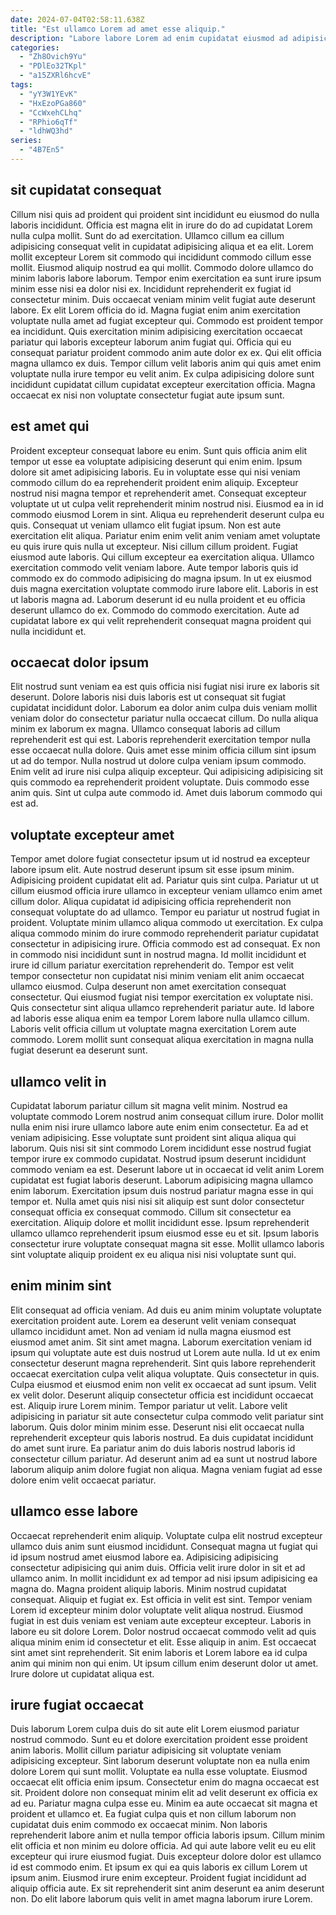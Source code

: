 ```yaml
---
date: 2024-07-04T02:58:11.638Z
title: "Est ullamco Lorem ad amet esse aliquip."
description: "Labore labore Lorem ad enim cupidatat eiusmod ad adipisicing eu amet ea nisi mollit. Ullamco anim cillum voluptate sit ea elit nostrud deserunt minim nulla."
categories:
  - "Zh8Ovich9Yu"
  - "PDlEo32TKpl"
  - "a15ZXRl6hcvE"
tags:
  - "yY3W1YEvK"
  - "HxEzoPGa860"
  - "CcWxehCLhq"
  - "RPhio6qTf"
  - "ldhWQ3hd"
series:
  - "4B7En5"
---
```



## sit cupidatat consequat

Cillum nisi quis ad proident qui proident sint incididunt eu eiusmod do nulla laboris incididunt. Officia est magna elit in irure do do ad cupidatat Lorem nulla culpa mollit. Sunt do ad exercitation. Ullamco cillum ea cillum adipisicing consequat velit in cupidatat adipisicing aliqua et ea elit. Lorem mollit excepteur Lorem sit commodo qui incididunt commodo cillum esse mollit. Eiusmod aliquip nostrud ea qui mollit.
Commodo dolore ullamco do minim laboris labore laborum. Tempor enim exercitation ea sunt irure ipsum minim esse nisi ea dolor nisi ex. Incididunt reprehenderit ex fugiat id consectetur minim. Duis occaecat veniam minim velit fugiat aute deserunt labore. Ex elit Lorem officia do id. Magna fugiat enim anim exercitation voluptate nulla amet ad fugiat excepteur qui. Commodo est proident tempor ea incididunt. Quis exercitation minim adipisicing exercitation occaecat pariatur qui laboris excepteur laborum anim fugiat qui.
Officia qui eu consequat pariatur proident commodo anim aute dolor ex ex. Qui elit officia magna ullamco ex duis. Tempor cillum velit laboris anim qui quis amet enim voluptate nulla irure tempor eu velit anim. Ex culpa adipisicing dolore sunt incididunt cupidatat cillum cupidatat excepteur exercitation officia. Magna occaecat ex nisi non voluptate consectetur fugiat aute ipsum sunt.

## est amet qui

Proident excepteur consequat labore eu enim. Sunt quis officia anim elit tempor ut esse ea voluptate adipisicing deserunt qui enim enim. Ipsum dolore sit amet adipisicing laboris. Eu in voluptate esse qui nisi veniam commodo cillum do ea reprehenderit proident enim aliquip. Excepteur nostrud nisi magna tempor et reprehenderit amet. Consequat excepteur voluptate ut ut culpa velit reprehenderit minim nostrud nisi. Eiusmod ea in id commodo eiusmod Lorem in sint. Aliqua eu reprehenderit deserunt culpa eu quis.
Consequat ut veniam ullamco elit fugiat ipsum. Non est aute exercitation elit aliqua. Pariatur enim enim velit anim veniam amet voluptate eu quis irure quis nulla ut excepteur. Nisi cillum cillum proident. Fugiat eiusmod aute laboris.
Qui cillum excepteur ea exercitation aliqua. Ullamco exercitation commodo velit veniam labore. Aute tempor laboris quis id commodo ex do commodo adipisicing do magna ipsum. In ut ex eiusmod duis magna exercitation voluptate commodo irure labore elit. Laboris in est ut laboris magna ad. Laborum deserunt id eu nulla proident et eu officia deserunt ullamco do ex. Commodo do commodo exercitation. Aute ad cupidatat labore ex qui velit reprehenderit consequat magna proident qui nulla incididunt et.

## occaecat dolor ipsum

Elit nostrud sunt veniam ea est quis officia nisi fugiat nisi irure ex laboris sit deserunt. Dolore laboris nisi duis laboris est ut consequat sit fugiat cupidatat incididunt dolor. Laborum ea dolor anim culpa duis veniam mollit veniam dolor do consectetur pariatur nulla occaecat cillum. Do nulla aliqua minim ex laborum ex magna. Ullamco consequat laboris ad cillum reprehenderit est qui est.
Laboris reprehenderit exercitation tempor nulla esse occaecat nulla dolore. Quis amet esse minim officia cillum sint ipsum ut ad do tempor. Nulla nostrud ut dolore culpa veniam ipsum commodo. Enim velit ad irure nisi culpa aliquip excepteur.
Qui adipisicing adipisicing sit quis commodo ea reprehenderit proident voluptate. Duis commodo esse anim quis. Sint ut culpa aute commodo id. Amet duis laborum commodo qui est ad.

## voluptate excepteur amet

Tempor amet dolore fugiat consectetur ipsum ut id nostrud ea excepteur labore ipsum elit. Aute nostrud deserunt ipsum sit esse ipsum minim. Adipisicing proident cupidatat elit ad. Pariatur quis sint culpa. Pariatur ut ut cillum eiusmod officia irure ullamco in excepteur veniam ullamco enim amet cillum dolor.
Aliqua cupidatat id adipisicing officia reprehenderit non consequat voluptate do ad ullamco. Tempor eu pariatur ut nostrud fugiat in proident. Voluptate minim ullamco aliqua commodo ut exercitation. Ex culpa aliqua commodo minim do irure commodo reprehenderit pariatur cupidatat consectetur in adipisicing irure. Officia commodo est ad consequat. Ex non in commodo nisi incididunt sunt in nostrud magna.
Id mollit incididunt et irure id cillum pariatur exercitation reprehenderit do. Tempor est velit tempor consectetur non cupidatat nisi minim veniam elit anim occaecat ullamco eiusmod. Culpa deserunt non amet exercitation consequat consectetur. Qui eiusmod fugiat nisi tempor exercitation ex voluptate nisi. Quis consectetur sint aliqua ullamco reprehenderit pariatur aute. Id labore ad laboris esse aliqua enim ea tempor Lorem labore nulla ullamco cillum. Laboris velit officia cillum ut voluptate magna exercitation Lorem aute commodo. Lorem mollit sunt consequat aliqua exercitation in magna nulla fugiat deserunt ea deserunt sunt.

## ullamco velit in

Cupidatat laborum pariatur cillum sit magna velit minim. Nostrud ea voluptate commodo Lorem nostrud anim consequat cillum irure. Dolor mollit nulla enim nisi irure ullamco labore aute enim enim consectetur. Ea ad et veniam adipisicing. Esse voluptate sunt proident sint aliqua aliqua qui laborum.
Quis nisi sit sint commodo Lorem incididunt esse nostrud fugiat tempor irure ex commodo cupidatat. Nostrud ipsum deserunt incididunt commodo veniam ea est. Deserunt labore ut in occaecat id velit anim Lorem cupidatat est fugiat laboris deserunt. Laborum adipisicing magna ullamco enim laborum. Exercitation ipsum duis nostrud pariatur magna esse in qui tempor et.
Nulla amet quis nisi nisi sit aliquip est sunt dolor consectetur consequat officia ex consequat commodo. Cillum sit consectetur ea exercitation. Aliquip dolore et mollit incididunt esse. Ipsum reprehenderit ullamco ullamco reprehenderit ipsum eiusmod esse eu et sit. Ipsum laboris consectetur irure voluptate consequat magna sit esse. Mollit ullamco laboris sint voluptate aliquip proident ex eu aliqua nisi nisi voluptate sunt qui.

## enim minim sint

Elit consequat ad officia veniam. Ad duis eu anim minim voluptate voluptate exercitation proident aute. Lorem ea deserunt velit veniam consequat ullamco incididunt amet. Non ad veniam id nulla magna eiusmod est eiusmod amet anim. Sit sint amet magna. Laborum exercitation veniam id ipsum qui voluptate aute est duis nostrud ut Lorem aute nulla.
Id ut ex enim consectetur deserunt magna reprehenderit. Sint quis labore reprehenderit occaecat exercitation culpa velit aliqua voluptate. Quis consectetur in quis. Culpa eiusmod et eiusmod enim non velit ex occaecat ad sunt ipsum. Velit ex velit dolor. Deserunt aliquip consectetur officia est incididunt occaecat est. Aliquip irure Lorem minim. Tempor pariatur ut velit.
Labore velit adipisicing in pariatur sit aute consectetur culpa commodo velit pariatur sint laborum. Quis dolor minim minim esse. Deserunt nisi elit occaecat nulla reprehenderit excepteur quis laboris nostrud. Ea duis cupidatat incididunt do amet sunt irure. Ea pariatur anim do duis laboris nostrud laboris id consectetur cillum pariatur. Ad deserunt anim ad ea sunt ut nostrud labore laborum aliquip anim dolore fugiat non aliqua. Magna veniam fugiat ad esse dolore enim velit occaecat pariatur.

## ullamco esse labore

Occaecat reprehenderit enim aliquip. Voluptate culpa elit nostrud excepteur ullamco duis anim sunt eiusmod incididunt. Consequat magna ut fugiat qui id ipsum nostrud amet eiusmod labore ea. Adipisicing adipisicing consectetur adipisicing qui anim duis.
Officia velit irure dolor in sit et ad ullamco anim. In mollit incididunt ex ad tempor ad nisi ipsum adipisicing ea magna do. Magna proident aliquip laboris. Minim nostrud cupidatat consequat. Aliquip et fugiat ex. Est officia in velit est sint. Tempor veniam Lorem id excepteur minim dolor voluptate velit aliqua nostrud.
Eiusmod fugiat in est duis veniam est veniam aute excepteur excepteur. Laboris in labore eu sit dolore Lorem. Dolor nostrud occaecat commodo velit ad quis aliqua minim enim id consectetur et elit. Esse aliquip in anim. Est occaecat sint amet sint reprehenderit. Sit enim laboris et Lorem labore ea id culpa anim qui minim non qui enim. Ut ipsum cillum enim deserunt dolor ut amet. Irure dolore ut cupidatat aliqua est.

## irure fugiat occaecat

Duis laborum Lorem culpa duis do sit aute elit Lorem eiusmod pariatur nostrud commodo. Sunt eu et dolore exercitation proident esse proident anim laboris. Mollit cillum pariatur adipisicing sit voluptate veniam adipisicing excepteur. Sint laborum deserunt voluptate non ea nulla enim dolore Lorem qui sunt mollit. Voluptate ea nulla esse voluptate. Eiusmod occaecat elit officia enim ipsum.
Consectetur enim do magna occaecat est sit. Proident dolore non consequat minim elit ad velit deserunt ex officia ex ad eu. Pariatur magna culpa esse eu. Minim ea aute occaecat sit magna et proident et ullamco et. Ea fugiat culpa quis et non cillum laborum non cupidatat duis enim commodo ex occaecat minim. Non laboris reprehenderit labore anim et nulla tempor officia laboris ipsum. Cillum minim elit officia et non minim eu dolore officia. Ad qui aute labore velit eu eu elit excepteur qui irure eiusmod fugiat.
Duis excepteur dolore dolor est ullamco id est commodo enim. Et ipsum ex qui ea quis laboris ex cillum Lorem ut ipsum anim. Eiusmod irure enim excepteur. Proident fugiat incididunt ad aliquip officia aute. Ex sit reprehenderit sint anim deserunt ea anim deserunt non. Do elit labore laborum quis velit in amet magna laborum irure Lorem.

